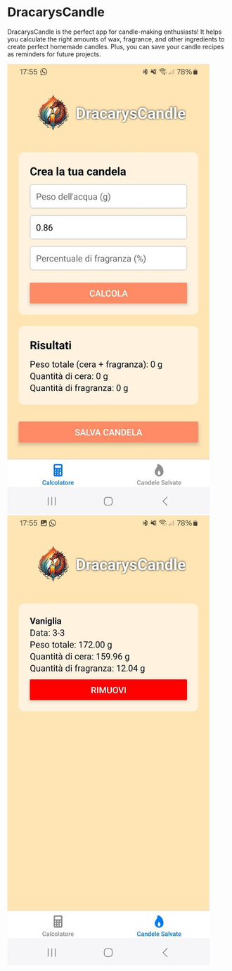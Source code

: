 # DracarysCandle
DracarysCandle is the perfect app for candle-making enthusiasts! It helps you calculate the right amounts of wax, fragrance, and other ingredients to create perfect homemade candles. Plus, you can save your candle recipes as reminders for future projects.

![Testo alternativo](images/images1.jpg "Images1")
![Testo alternativo](images/images2.jpg "Images2")
